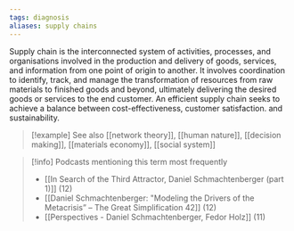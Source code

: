 ```yaml
---
tags: diagnosis
aliases: supply chains
---
```


Supply chain is the interconnected system of activities, processes, and organisations involved in the production and delivery of goods, services, and information from one point of origin to another. It involves coordination to identify, track, and manage the transformation of resources from raw materials to finished goods and beyond, ultimately delivering the desired goods or services to the end customer. An efficient supply chain seeks to achieve a balance between cost-effectiveness, customer satisfaction. and sustainability.

> [!example] See also
> [[network theory]], [[human nature]], [[decision making]], [[materials economy]], [[social system]]

> [!info] Podcasts mentioning this term most frequently
> * [[In Search of the Third Attractor, Daniel Schmachtenberger (part 1)]] (12)
> * [[Daniel Schmachtenberger: "Modeling the Drivers of the Metacrisis” – The Great Simplification 42]] (12)
> * [[Perspectives - Daniel Schmachtenberger, Fedor Holz]] (11)